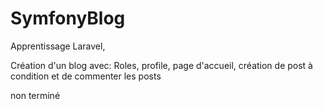 # SymfonyBlog
Apprentissage Laravel,

Création d'un blog avec:
Roles, profile, page d'accueil, création de post à condition et de commenter les posts

non terminé
